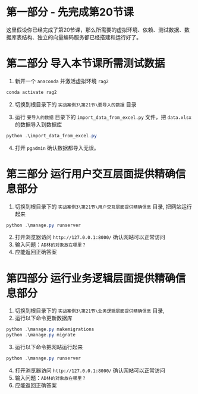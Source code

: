 # 第一部分 - 先完成第20节课

这里假设你已经完成了第20节课，那么所需要的虚拟环境、依赖、测试数据、数据库表结构、独立的向量编码服务都已经搭建和运行好了。

# 第二部分 导入本节课所需测试数据

1. 新开一个 `anaconda` 并激活虚拟环境 `rag2`

```powershell
conda activate rag2
```

2. 切换到根目录下的 `实战案例3\第21节\要导入的数据` 目录

3. 运行 `要导入的数据` 目录下的 `import_data_from_excel.py` 文件，把 `data.xlsx` 的数据导入到数据库

```powershell
python .\import_data_from_excel.py
```

4. 打开 `pgadmin` 确认数据都导入无误。

# 第三部分 运行用户交互层面提供精确信息部分

1. 切换到根目录下的 `实战案例3\第21节\用户交互层面提供精确信息` 目录, 把网站运行起来

```powershell
python .\manage.py runserver
```

2. 打开浏览器访问 `http://127.0.0.1:8000/` 确认网站可以正常访问
3. 输入问题：`AD林的对象放在哪里？`
4. 应能返回正确答案

# 第四部分 运行业务逻辑层面提供精确信息部分

1. 切换到根目录下的 `实战案例3\第21节\业务逻辑层面提供精确信息` 目录, 
2. 运行以下命令更新数据库

```powershell
python .\manage.py makemigrations
python .\manage.py migrate
```

3. 运行以下命令把网站运行起来

```powershell
python .\manage.py runserver
```

4. 打开浏览器访问 `http://127.0.0.1:8000/` 确认网站可以正常访问
5. 输入问题：`AD林的对象放在哪里？`
6. 应能返回正确答案